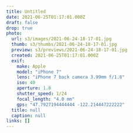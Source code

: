 ```yaml
---
title: Untitled
date: 2021-06-25T01:17:01.000Z
draft: false
drop: true
photo:
  url: s3/images/2021-06-24-18-17-01.jpg
  thumb: s3/thumbs/2021-06-24-18-17-01.jpg
  preview: s3/previews/2021-06-24-18-17-01.jpg
  created: 2021-06-25T01:17:01.000Z
  exif:
    make: Apple
    model: "iPhone 7"
    lens: "iPhone 7 back camera 3.99mm f/1.8"
    iso: 40
    aperture: 1.8
    shutter_speed: 1/24
    focal_length: "4.0 mm"
    gps: "47.7927194444444 -122.214447222222"
  title: null
  caption: null
links: []
---
```

